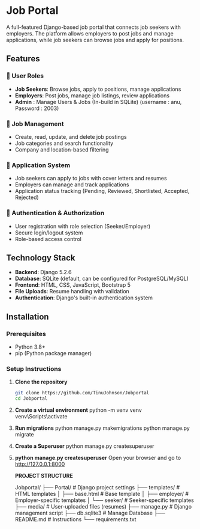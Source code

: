 # Job Portal

A full-featured Django-based job portal that connects job seekers with employers. The platform allows employers to post jobs and manage applications, while job seekers can browse jobs and apply for positions.

## Features

### 👥 User Roles
- **Job Seekers**: Browse jobs, apply to positions, manage applications
- **Employers**: Post jobs, manage job listings, review applications
- **Admin** : Manage Users & Jobs (In-build in SQLite)
    (username : anu,
     Password : 2003)

### 💼 Job Management
- Create, read, update, and delete job postings
- Job categories and search functionality
- Company and location-based filtering

### 📄 Application System
- Job seekers can apply to jobs with cover letters and resumes
- Employers can manage and track applications
- Application status tracking (Pending, Reviewed, Shortlisted, Accepted, Rejected)

### 🔐 Authentication & Authorization
- User registration with role selection (Seeker/Employer)
- Secure login/logout system
- Role-based access control

## Technology Stack

- **Backend**: Django 5.2.6
- **Database**: SQLite (default, can be configured for PostgreSQL/MySQL)
- **Frontend**: HTML, CSS, JavaScript, Bootstrap 5
- **File Uploads**: Resume handling with validation
- **Authentication**: Django's built-in authentication system

## Installation

### Prerequisites
- Python 3.8+
- pip (Python package manager)

### Setup Instructions

1. **Clone the repository**
   ```bash
   git clone https://github.com/TinuJohnson/Jobportal
   cd Jobportal

2. **Create a virtual environment**
    python -m venv venv
    venv\Scripts\activate

3. **Run migrations**
    python manage.py makemigrations
    python manage.py migrate

4. **Create a Superuser**
    python manage.py createsuperuser

5. **python manage.py createsuperuser**
    Open your browser and go to http://127.0.0.1:8000

    **PROJECT STRUCTURE**
    
    Jobportal/
    ├── Portal/                 # Django project settings
    ├── templates/             # HTML templates
    │   ├── base.html         # Base template
    │   ├── employer/         # Employer-specific templates
    │   └── seeker/           # Seeker-specific templates              
    ├── media/                # User-uploaded files (resumes)
    ├── manage.py            # Django management script
    ├── db.sqlite3             # Manage Database
    ├── README.md               # Instructions
    └── requirements.txt